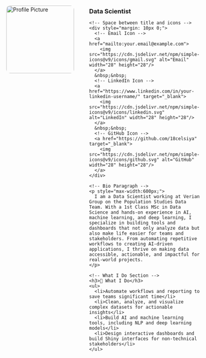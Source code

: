 <style>
/* Hide the theme’s default page title */
.header, .site-title, .title, h1 {
  display: none !important;
}
</style>

<div style="display: flex; align-items: flex-start; gap: 40px;">

  <!-- Profile Picture -->
  <img src="path-to-your-pic.jpg" alt="Profile Picture" width="180" style="border-radius: 10px;"/>

  <!-- Info Column -->
  <div>
    <h1 style="margin:0"><strong>CELSIYA ANTONYSAMY</strong></h1>
    <h3 style="margin:5px 0">Data Scientist</h3>

    <!-- Space between title and icons -->
    <div style="margin: 10px 0;">
      <!-- Email Icon -->
      <a href="mailto:your.email@example.com">
        <img src="https://cdn.jsdelivr.net/npm/simple-icons@v9/icons/gmail.svg" alt="Email" width="28" height="28"/>
      </a>
      &nbsp;&nbsp;
      <!-- LinkedIn Icon -->
      <a href="https://www.linkedin.com/in/your-linkedin-username/" target="_blank">
        <img src="https://cdn.jsdelivr.net/npm/simple-icons@v9/icons/linkedin.svg" alt="LinkedIn" width="28" height="28"/>
      </a>
      &nbsp;&nbsp;
      <!-- GitHub Icon -->
      <a href="https://github.com/18celsiya" target="_blank">
        <img src="https://cdn.jsdelivr.net/npm/simple-icons@v9/icons/github.svg" alt="GitHub" width="28" height="28"/>
      </a>
    </div>

    <!-- Bio Paragraph -->
    <p style="max-width:600px;">
      I am a Data Scientist working at Verian Group on the Population Studies Data Team. With a 1st Class MSc in Data Science and hands-on experience in AI, machine learning, and deep learning, I specialize in building tools and dashboards that not only analyze data but also make life easier for teams and stakeholders. From automating repetitive workflows to creating AI-driven applications, I thrive on making data accessible, actionable, and impactful for real-world projects.
    </p>

    <!-- What I Do Section -->
    <h3>🚀 What I Do</h3>
    <ul>
      <li>Automate workflows and reporting to save teams significant time</li>
      <li>Clean, analyze, and visualize complex datasets for actionable insights</li>
      <li>Build AI and machine learning tools, including NLP and deep learning models</li>
      <li>Design interactive dashboards and build Shiny interfaces for non-technical stakeholders</li>
    </ul>

  </div>
</div>

</div>
